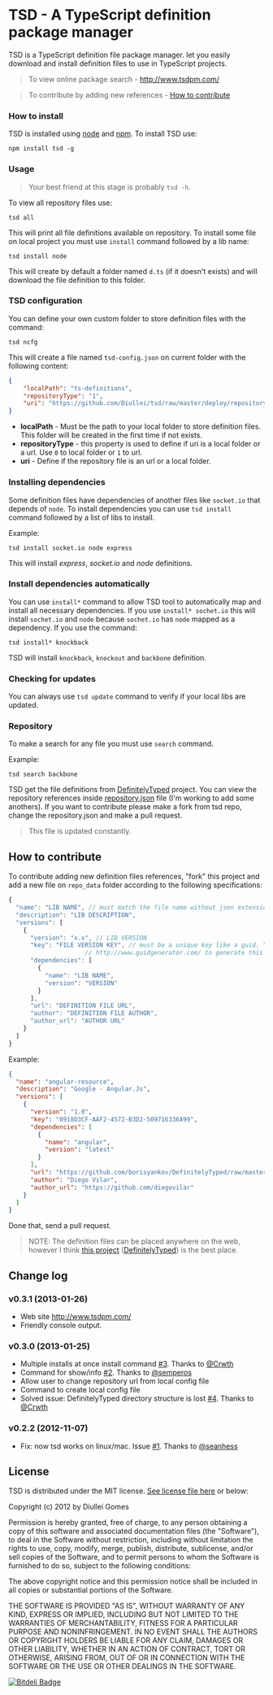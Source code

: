 TSD - A TypeScript definition package manager
=============================================

TSD is a TypeScript definition file package manager.  let you easily download and install definition files to use in TypeScript projects.

> To view online package search - http://www.tsdpm.com/

> To contribute by adding new references - [How to contribute](https://github.com/Diullei/tsd#how-to-contribute)

### How to install

TSD is installed using [node](http://nodejs.org/) and [npm](https://npmjs.org/). To install TSD use:

    npm install tsd -g

### Usage

> Your best friend at this stage is probably `tsd -h`.

To view all repository files use:

    tsd all

This will print all file definitions available on repository. To install some file on local project you must use `install` command followed by a lib name:

    tsd install node

This will create by default a folder named `d.ts` (if it doesn't exists) and will download the file definition to this folder.

### TSD configuration

You can define your own custom folder to store definition files with the command:

	tsd ncfg

This will create a file named `tsd-config.json` on current folder with the following content:

```json	
{
	"localPath": "ts-definitions",
	"repositoryType": "1",
	"uri": "https://github.com/Diullei/tsd/raw/master/deploy/repository.json"
}
```

* **localPath** - Must be the path to your local folder to store definition files. This folder will be created in the first time if not exists.
* **repositoryType** - this property is used to define if uri is a local folder or a url. Use `0` to local folder or `1` to url.
* **uri** - Define if the repository file is an url or a local folder.

### Installing dependencies

Some definition files have dependencies of another files like `socket.io` that depends of `node`. To install dependencies you can use `tsd install` command followed by a list of libs to install. 

Example:

	tsd install socket.io node express
	
This will install _express_, _socket.io_ and _node_ definitions.

### Install dependencies automatically

You can use `install*` command to allow TSD tool to automatically map and install all necessary dependencies. If you use `install* sochet.io` this will install `sochet.io` and `node` because `sochet.io` has `node` mapped as a dependency. If you use the command:

	tsd install* knockback
	
TSD will install `knockback`, `knockout` and `backbone` definition.

### Checking for updates

You can always use `tsd update` command to verify if your local libs are updated.

### Repository

To make a search for any file you must use `search` command.

Example:

    tsd search backbone

TSD get the file definitions from [DefinitelyTyped](https://github.com/borisyankov/DefinitelyTyped) project. You can view the repository references inside [repository.json](https://github.com/Diullei/tsd/blob/master/deploy/repository.json) file (I'm working to add some anothers). If you want to contribute please make a fork from tsd repo, change the repository.json and make a pull request.

> This file is updated constantly.

## How to contribute

To contribute adding new definition files references, "fork" this project and add a new file on `repo_data` folder according to the following specifications:

```javascript	
{
  "name": "LIB NAME", // must match the file name without json extension
  "description": "LIB DESCRIPTION",
  "versions": [
    {
      "version": "x.x", // LIB VERSION
      "key": "FILE VERSION KEY", // must be a unique key like a guid. You can use this tool 
      				 // http://www.guidgenerator.com/ to generate this key
      "dependencies": [
        {
          "name": "LIB NAME",
          "version": "VERSION"
        }
      ],
      "url": "DEFINITION FILE URL",
      "author": "DEFINITION FILE AUTHOR",
      "author_url": "AUTHOR URL"
    }
  ]
}
```

Example:

```json	
{
  "name": "angular-resource",
  "description": "Google - Angular.Js",
  "versions": [
    {
      "version": "1.0",
      "key": "8918D3CF-AAF2-4572-B3D2-509716336A99",
      "dependencies": [
        {
          "name": "angular",
          "version": "latest"
        }
      ],
      "url": "https://github.com/borisyankov/DefinitelyTyped/raw/master/angularjs/angular-resource.d.ts",
      "author": "Diego Vilar",
      "author_url": "https://github.com/diegovilar"
    }
  ]
}
```

Done that, send a pull request.

> NOTE: The definition files can be placed anywhere on the web, however I think [this project](https://github.com/borisyankov/DefinitelyTyped) ([DefinitelyTyped](https://github.com/borisyankov/DefinitelyTyped)) is the best place.

## Change log

### v0.3.1 (2013-01-26)

* Web site http://www.tsdpm.com/
* Friendly console output.

### v0.3.0 (2013-01-25)

* Multiple installs at once install command [#3](https://github.com/Diullei/tsd/issues/3). Thanks to [@Crwth](https://github.com/Crwth)
* Command for show/info [#2](https://github.com/Diullei/tsd/issues/2). Thanks to [@semperos](https://github.com/semperos)
* Allow user to change repository url from local config file
* Command to create local config file
* Solved issue: DefinitelyTyped directory structure is lost [#4](https://github.com/Diullei/tsd/issues/4). Thanks to [@Crwth](https://github.com/Crwth)

### v0.2.2 (2012-11-07)

* Fix: now tsd works on linux/mac. Issue [#1](https://github.com/Diullei/tsd/issues/1). Thanks to [@seanhess](https://github.com/seanhess)

## License

TSD is distributed under the MIT license. [See license file here](https://raw.github.com/Diullei/tsd/master/LICENSE.txt) or below:

Copyright (c) 2012 by Diullei Gomes

Permission is hereby granted, free of charge, to any person obtaining a copy of this software and associated documentation files (the "Software"), to deal in the Software without restriction, including without limitation the rights to use, copy, modify, merge, publish, distribute, sublicense, and/or sell copies of the Software, and to permit persons to whom the Software is furnished to do so, subject to the following conditions:

The above copyright notice and this permission notice shall be included in all copies or substantial portions of the Software.

THE SOFTWARE IS PROVIDED "AS IS", WITHOUT WARRANTY OF ANY KIND, EXPRESS OR IMPLIED, INCLUDING BUT NOT LIMITED TO THE WARRANTIES OF MERCHANTABILITY, FITNESS FOR A PARTICULAR PURPOSE AND NONINFRINGEMENT. IN NO EVENT SHALL THE AUTHORS OR COPYRIGHT HOLDERS BE LIABLE FOR ANY CLAIM, DAMAGES OR OTHER LIABILITY, WHETHER IN AN ACTION OF CONTRACT, TORT OR OTHERWISE, ARISING FROM, OUT OF OR IN CONNECTION WITH THE SOFTWARE OR THE USE OR OTHER DEALINGS IN THE SOFTWARE.

[![Bitdeli Badge](https://d2weczhvl823v0.cloudfront.net/DefinitelyTyped/tsd/trend.png)](https://bitdeli.com/free "Bitdeli Badge")

